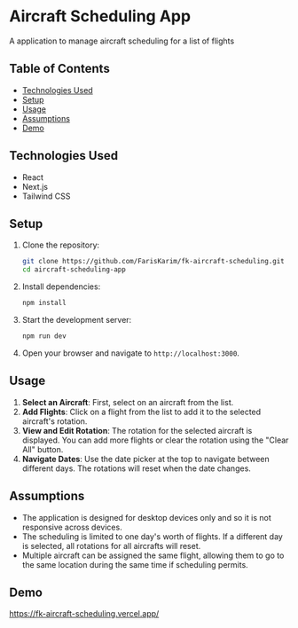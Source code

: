 # Aircraft Scheduling App

A application to manage aircraft scheduling for a list of flights

## Table of Contents

- [Technologies Used](#technologies-used)
- [Setup](#setup)
- [Usage](#usage)
- [Assumptions](#assumptions)
- [Demo](#demo)

## Technologies Used

- React
- Next.js
- Tailwind CSS

## Setup

1. Clone the repository:

    ```bash
    git clone https://github.com/FarisKarim/fk-aircraft-scheduling.git
    cd aircraft-scheduling-app
    ```

2. Install dependencies:

    ```bash
    npm install
    ```

3. Start the development server:

    ```bash
    npm run dev
    ```

4. Open your browser and navigate to `http://localhost:3000`.

## Usage

1. **Select an Aircraft**: First, select on an aircraft from the list.
2. **Add Flights**: Click on a flight from the list to add it to the selected aircraft's rotation.
3. **View and Edit Rotation**: The rotation for the selected aircraft is displayed. You can add more flights or clear the rotation using the "Clear All" button.
4. **Navigate Dates**: Use the date picker at the top to navigate between different days. The rotations will reset when the date changes.

## Assumptions

- The application is designed for desktop devices only and so it is not responsive across devices.
- The scheduling is limited to one day's worth of flights. If a different day is selected, all rotations for all aircrafts will reset.
- Multiple aircraft can be assigned the same flight, allowing them to go to the same location during the same time if scheduling permits.

## Demo
https://fk-aircraft-scheduling.vercel.app/